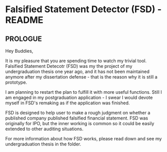 # Falsified Statement Detector (FSD) - README

## PROLOGUE
Hey Buddies,

It is my pleasure that you are spending time to watch my trivial tool. Falsified Statement Detecotr (FSD) was my the project of my undergraduation thesis one year ago, and it has not been maintained anymore after my dissertation defense - that is the reason why it is still a prototype.

I am planning to restart the plan to fulfill it with more useful functions. Still I am engaged in my postgraduation application - I swear I would devote myself in FSD's remaking as if the application was finished.

FSD is designed to help user to make a rough judgment on whether a published company published falsified financial statement. FSD was originally for IPO, but the inner working is common so it could be easily extended to other auditing situations.

For more information about how FSD works, please read down and see my undergraduation thesis in the folder.